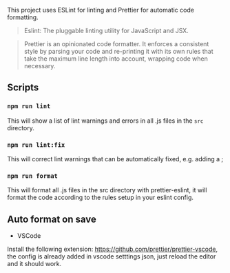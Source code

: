This project uses ESLint for linting and Prettier for automatic code formatting.

> Eslint: The pluggable linting utility for JavaScript and JSX.

> Prettier is an opinionated code formatter. It enforces a consistent style by parsing your code and re-printing it with its own rules that take the maximum line length into account, wrapping code when necessary.

## Scripts

### `npm run lint`

This will show a list of lint warnings and errors in all .js files in the `src` directory.

### `npm run lint:fix`

This will correct lint warnings that can be automatically fixed, e.g. adding a ;

### `npm run format`

This will format all .js files in the src directory with prettier-eslint, it will format the code according to the rules setup in your eslint config.

## Auto format on save

* VSCode

Install the following extension: https://github.com/prettier/prettier-vscode, the config is already added in vscode setttings json, just reload the editor and it should work.
